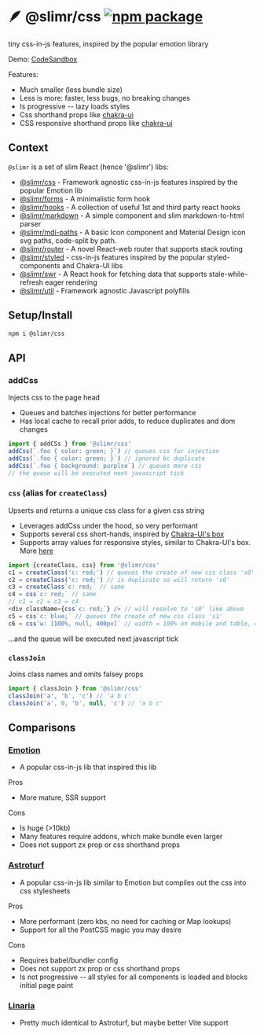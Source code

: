 # 🪶 @slimr/css [![npm package](https://img.shields.io/npm/v/@slimr/css.svg?style=flat-square)](https://npmjs.org/package/@slimr/css)

tiny css-in-js features, inspired by the popular emotion library

Demo: [CodeSandbox](https://codesandbox.io/s/64r9px?file=/src/App.tsx)

Features:

- Much smaller (less bundle size)
- Less is more: faster, less bugs, no breaking changes
- Is progressive -- lazy loads styles
- Css shorthand props like [chakra-ui](https://chakra-ui.com/docs/styled-system/style-props)
- CSS responsive shorthand props like [chakra-ui](https://chakra-ui.com/docs/styled-system/responsive-styles)

## Context

`@slimr` is a set of slim React (hence '@slimr') libs:

- [@slimr/css](https://www.npmjs.com/package/@slimr/css) - Framework agnostic css-in-js features inspired by the popular Emotion lib
- [@slimr/forms](https://www.npmjs.com/package/@slimr/forms) - A minimalistic form hook
- [@slimr/hooks](https://www.npmjs.com/package/@slimr/hooks) - A collection of useful 1st and third party react hooks
- [@slimr/markdown](https://www.npmjs.com/package/@slimr/markdown) - A simple component and slim markdown-to-html parser
- [@slimr/mdi-paths](https://www.npmjs.com/package/@slimr/mdi-paths) - A basic Icon component and Material Design icon svg paths, code-split by path.
- [@slimr/router](https://www.npmjs.com/package/@slimr/router) - A novel React-web router that supports stack routing
- [@slimr/styled](https://www.npmjs.com/package/@slimr/styled) - css-in-js features inspired by the popular styled-components and Chakra-UI libs
- [@slimr/swr](https://www.npmjs.com/package/@slimr/swr) - A React hook for fetching data that supports stale-while-refresh eager rendering
- [@slimr/util](https://www.npmjs.com/package/@slimr/util) - Framework agnostic Javascript polyfills

## Setup/Install

```bash
npm i @slimr/css
```

## API

### addCss

Injects css to the page head

- Queues and batches injections for better performance
- Has local cache to recall prior adds, to reduce duplicates and dom changes

```typescript
import { addCSs } from '@slimr/css'
addCss(`.foo { color: green; }`) // queues css for injection
addCss(`.foo { color: green; }`) // ignored bc duplicate
addCss(`.foo { background: purplse`) // queues more css
// the queue will be executed next javascript tick
```

### `css` (alias for `createClass`)

Upserts and returns a unique css class for a given css string

- Leverages addCss under the hood, so very performant
- Supports several css short-hands, inspired by [Chakra-UI's box](https://chakra-ui.com/docs/styled-system/responsive-styles)
- Supports array values for responsive styles, similar to Chakra-UI's box. More [here](https://github.com/bdombro/slimr/blob/65bf012086760b7e481a4064f3be8aea6a098b91/packages/css/src/index.ts#L73)

```typescript
import {createClass, css} from '@slimr/css'
c1 = createClass('c: red;') // queues the create of new css class 's0'
c2 = createClass('c: red;') // is duplicate so will return 's0'
c3 = createClass`c: red;` // same
c4 = css`c: red;` // same
// c1 = c2 = c3 = c4
<div className={css`c: red;`} /> // will resolve to 's0' like above
c5 = css`c: blue;` // queues the create of new css class 's1'
c6 = css`w: [100%, null, 400px]` // width = 100% on mobile and table, 400px on desktop
```

...and the queue will be executed next javascript tick

### `classJoin`

Joins class names and omits falsey props

```typescript
import { classJoin } from '@slimr/css'
classJoin('a', 'b', 'c') // 'a b c'
classJoin('a', 0, 'b', null, 'c') // 'a b c'
```

## Comparisons

### [Emotion](https://emotion.sh/docs/introduction)

- A popular css-in-js lib that inspired this lib

Pros

- More mature, SSR support

Cons

- Is huge (>10kb)
- Many features require addons, which make bundle even larger
- Does not support zx prop or css shorthand props

### [Astroturf](https://astroturfcss.github.io/astroturf/)

- A popular css-in-js lib similar to Emotion but compiles out the css into css stylesheets

Pros

- More performant (zero kbs, no need for caching or Map lookups)
- Support for all the PostCSS magic you may desire

Cons

- Requires babel/bundler config
- Does not support zx prop or css shorthand props
- Is not progressive -- all styles for all components is loaded and blocks initial page paint

### [Linaria](https://linaria.dev/)

- Pretty much identical to Astroturf, but maybe better Vite support
